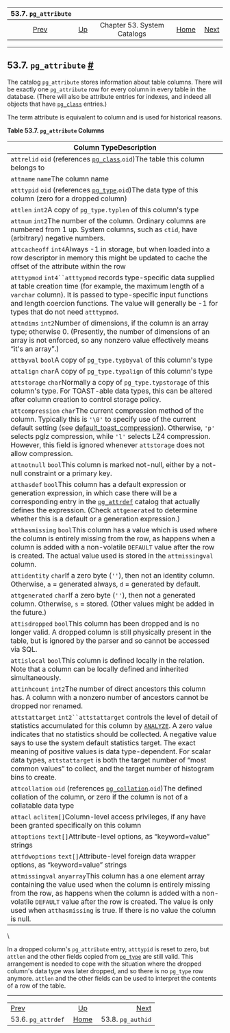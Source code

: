<!--?xml version="1.0" encoding="UTF-8" standalone="no"?-->

|                 53.7. `pg_attribute`                |                                                   |                             |                                                       |                                                   |
| :-------------------------------------------------: | :------------------------------------------------ | :-------------------------: | ----------------------------------------------------: | ------------------------------------------------: |
| [Prev](catalog-pg-attrdef.html "53.6. pg_attrdef")  | [Up](catalogs.html "Chapter 53. System Catalogs") | Chapter 53. System Catalogs | [Home](index.html "PostgreSQL 17devel Documentation") |  [Next](catalog-pg-authid.html "53.8. pg_authid") |

***

## 53.7. `pg_attribute` [#](#CATALOG-PG-ATTRIBUTE)



The catalog `pg_attribute` stores information about table columns. There will be exactly one `pg_attribute` row for every column in every table in the database. (There will also be attribute entries for indexes, and indeed all objects that have [`pg_class`](catalog-pg-class.html "53.11. pg_class") entries.)

The term attribute is equivalent to column and is used for historical reasons.

**Table 53.7. `pg_attribute` Columns**

| Column TypeDescription                                                                                                                                                                                                                                                                                                                                                                                                                                                                                          |
| --------------------------------------------------------------------------------------------------------------------------------------------------------------------------------------------------------------------------------------------------------------------------------------------------------------------------------------------------------------------------------------------------------------------------------------------------------------------------------------------------------------- |
| `attrelid` `oid` (references [`pg_class`](catalog-pg-class.html "53.11. pg_class").`oid`)The table this column belongs to                                                                                                                                                                                                                                                                                                                                                                                       |
| `attname` `name`The column name                                                                                                                                                                                                                                                                                                                                                                                                                                                                                 |
| `atttypid` `oid` (references [`pg_type`](catalog-pg-type.html "53.64. pg_type").`oid`)The data type of this column (zero for a dropped column)                                                                                                                                                                                                                                                                                                                                                                  |
| `attlen` `int2`A copy of `pg_type.typlen` of this column's type                                                                                                                                                                                                                                                                                                                                                                                                                                                 |
| `attnum` `int2`The number of the column. Ordinary columns are numbered from 1 up. System columns, such as `ctid`, have (arbitrary) negative numbers.                                                                                                                                                                                                                                                                                                                                                            |
| `attcacheoff` `int4`Always -1 in storage, but when loaded into a row descriptor in memory this might be updated to cache the offset of the attribute within the row                                                                                                                                                                                                                                                                                                                                             |
| `atttypmod` `int4``atttypmod` records type-specific data supplied at table creation time (for example, the maximum length of a `varchar` column). It is passed to type-specific input functions and length coercion functions. The value will generally be -1 for types that do not need `atttypmod`.                                                                                                                                                                                                           |
| `attndims` `int2`Number of dimensions, if the column is an array type; otherwise 0. (Presently, the number of dimensions of an array is not enforced, so any nonzero value effectively means “it's an array”.)                                                                                                                                                                                                                                                                                                  |
| `attbyval` `bool`A copy of `pg_type.typbyval` of this column's type                                                                                                                                                                                                                                                                                                                                                                                                                                             |
| `attalign` `char`A copy of `pg_type.typalign` of this column's type                                                                                                                                                                                                                                                                                                                                                                                                                                             |
| `attstorage` `char`Normally a copy of `pg_type.typstorage` of this column's type. For TOAST-able data types, this can be altered after column creation to control storage policy.                                                                                                                                                                                                                                                                                                                               |
| `attcompression` `char`The current compression method of the column. Typically this is `'\0'` to specify use of the current default setting (see [default\_toast\_compression](runtime-config-client.html#GUC-DEFAULT-TOAST-COMPRESSION)). Otherwise, `'p'` selects pglz compression, while `'l'` selects LZ4 compression. However, this field is ignored whenever `attstorage` does not allow compression.                                                                                                     |
| `attnotnull` `bool`This column is marked not-null, either by a not-null constraint or a primary key.                                                                                                                                                                                                                                                                                                                                                                                                            |
| `atthasdef` `bool`This column has a default expression or generation expression, in which case there will be a corresponding entry in the [`pg_attrdef`](catalog-pg-attrdef.html "53.6. pg_attrdef") catalog that actually defines the expression. (Check `attgenerated` to determine whether this is a default or a generation expression.)                                                                                                                                                                    |
| `atthasmissing` `bool`This column has a value which is used where the column is entirely missing from the row, as happens when a column is added with a non-volatile `DEFAULT` value after the row is created. The actual value used is stored in the `attmissingval` column.                                                                                                                                                                                                                                   |
| `attidentity` `char`If a zero byte (`''`), then not an identity column. Otherwise, `a` = generated always, `d` = generated by default.                                                                                                                                                                                                                                                                                                                                                                          |
| `attgenerated` `char`If a zero byte (`''`), then not a generated column. Otherwise, `s` = stored. (Other values might be added in the future.)                                                                                                                                                                                                                                                                                                                                                                  |
| `attisdropped` `bool`This column has been dropped and is no longer valid. A dropped column is still physically present in the table, but is ignored by the parser and so cannot be accessed via SQL.                                                                                                                                                                                                                                                                                                            |
| `attislocal` `bool`This column is defined locally in the relation. Note that a column can be locally defined and inherited simultaneously.                                                                                                                                                                                                                                                                                                                                                                      |
| `attinhcount` `int2`The number of direct ancestors this column has. A column with a nonzero number of ancestors cannot be dropped nor renamed.                                                                                                                                                                                                                                                                                                                                                                  |
| `attstattarget` `int2``attstattarget` controls the level of detail of statistics accumulated for this column by [`ANALYZE`](sql-analyze.html "ANALYZE"). A zero value indicates that no statistics should be collected. A negative value says to use the system default statistics target. The exact meaning of positive values is data type-dependent. For scalar data types, `attstattarget` is both the target number of “most common values” to collect, and the target number of histogram bins to create. |
| `attcollation` `oid` (references [`pg_collation`](catalog-pg-collation.html "53.12. pg_collation").`oid`)The defined collation of the column, or zero if the column is not of a collatable data type                                                                                                                                                                                                                                                                                                            |
| `attacl` `aclitem[]`Column-level access privileges, if any have been granted specifically on this column                                                                                                                                                                                                                                                                                                                                                                                                        |
| `attoptions` `text[]`Attribute-level options, as “keyword=value” strings                                                                                                                                                                                                                                                                                                                                                                                                                                        |
| `attfdwoptions` `text[]`Attribute-level foreign data wrapper options, as “keyword=value” strings                                                                                                                                                                                                                                                                                                                                                                                                                |
| `attmissingval` `anyarray`This column has a one element array containing the value used when the column is entirely missing from the row, as happens when the column is added with a non-volatile `DEFAULT` value after the row is created. The value is only used when `atthasmissing` is true. If there is no value the column is null.                                                                                                                                                                       |

\


In a dropped column's `pg_attribute` entry, `atttypid` is reset to zero, but `attlen` and the other fields copied from [`pg_type`](catalog-pg-type.html "53.64. pg_type") are still valid. This arrangement is needed to cope with the situation where the dropped column's data type was later dropped, and so there is no `pg_type` row anymore. `attlen` and the other fields can be used to interpret the contents of a row of the table.

***

|                                                     |                                                       |                                                   |
| :-------------------------------------------------- | :---------------------------------------------------: | ------------------------------------------------: |
| [Prev](catalog-pg-attrdef.html "53.6. pg_attrdef")  |   [Up](catalogs.html "Chapter 53. System Catalogs")   |  [Next](catalog-pg-authid.html "53.8. pg_authid") |
| 53.6. `pg_attrdef`                                  | [Home](index.html "PostgreSQL 17devel Documentation") |                                 53.8. `pg_authid` |
